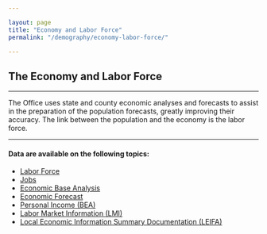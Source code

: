 ```yaml
---

layout: page
title: "Economy and Labor Force"
permalink: "/demography/economy-labor-force/"

---
```


## The Economy and Labor Force

- - -

The Office uses state and county economic analyses and forecasts to assist in the preparation of the population forecasts, greatly improving their accuracy. The link between the population and the economy is the labor force.

- - -

#### Data are available on the following topics:

- [Labor Force](/demography/labor-force/)
- [Jobs](/demography/jobs/)
- [Economic Base Analysis](https://dola.colorado.gov/demog_webapps/ebaParameters.jsf)
- [Economic Forecast](/demography/economic-forecasts/)
- [Personal Income (BEA)](http://www.bea.gov/regional/definitions/nextpage.cfm?key=per%20capita%20personal%20income)
- [Labor Market Information (LMI)](http://lmigateway.coworkforce.com/lmigateway/)
- [Local Economic Information Summary Documentation (LEIFA)](https://drive.google.com/open?id=0B5iJvaUI0tr6YWJhaDVPTjZ1QU0)

